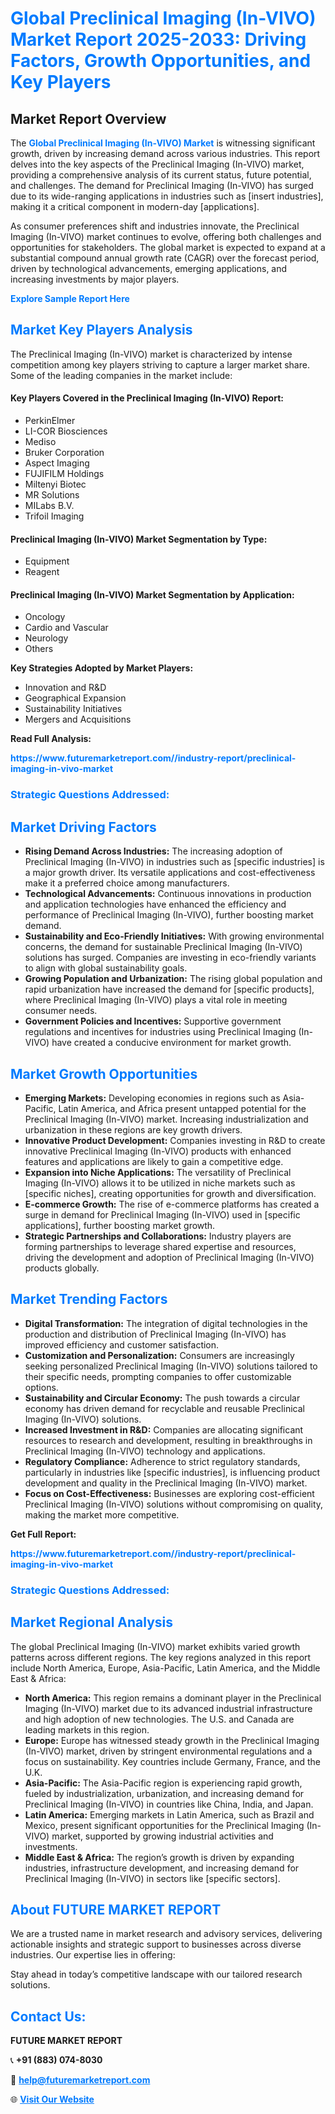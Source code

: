 <h1 style="color: #007BFF;">Global Preclinical Imaging (In-VIVO) Market Report 2025-2033: Driving Factors, Growth Opportunities, and Key Players</h1>

<section id="overview">
<h2>Market Report Overview</h2>
<p>The <a href="https://www.futuremarketreport.com//industry-report/preclinical-imaging-in-vivo-market" style="color: #007BFF; text-decoration: none;"><strong>Global Preclinical Imaging (In-VIVO) Market</strong></a> is witnessing significant growth, driven by increasing demand across various industries. This report delves into the key aspects of the Preclinical Imaging (In-VIVO) market, providing a comprehensive analysis of its current status, future potential, and challenges. The demand for Preclinical Imaging (In-VIVO) has surged due to its wide-ranging applications in industries such as [insert industries], making it a critical component in modern-day [applications].</p>
<p>As consumer preferences shift and industries innovate, the Preclinical Imaging (In-VIVO) market continues to evolve, offering both challenges and opportunities for stakeholders. The global market is expected to expand at a substantial compound annual growth rate (CAGR) over the forecast period, driven by technological advancements, emerging applications, and increasing investments by major players.</p>
</section>

<section id="overview">
<p><a href="https://www.futuremarketreport.com//request-sample/reportId=64764" style="color: #007BFF; text-decoration: none;"><strong>Explore Sample Report Here</strong></a></p>
</section>

<section id="key-players">
<h2 style="color: #007BFF;">Market Key Players Analysis</h2>
<p>The Preclinical Imaging (In-VIVO) market is characterized by intense competition among key players striving to capture a larger market share. Some of the leading companies in the market include:</p>
<h4>Key Players Covered in the Preclinical Imaging (In-VIVO) Report:</h4>
<ul><li>PerkinElmer</li><li>LI-COR Biosciences</li><li>Mediso</li><li>Bruker Corporation</li><li>Aspect Imaging</li><li>FUJIFILM Holdings</li><li>Miltenyi Biotec</li><li>MR Solutions</li><li>MILabs B.V.</li><li>Trifoil Imaging</li></ul>
<h4>Preclinical Imaging (In-VIVO) Market Segmentation by Type:</h4>
<ul><li>Equipment</li><li>Reagent</li></ul>

<h4>Preclinical Imaging (In-VIVO) Market Segmentation by Application:</h4>
<ul><li>Oncology</li><li>Cardio and Vascular</li><li>Neurology</li><li>Others</li></ul>
<p><strong>Key Strategies Adopted by Market Players:</strong></p>
<ul>
<li>Innovation and R&D</li>
<li>Geographical Expansion</li>
<li>Sustainability Initiatives</li>
<li>Mergers and Acquisitions</li>
</ul>
</section>

<section>
<p><strong>Read Full Analysis: </strong></p><a href="https://www.futuremarketreport.com//industry-report/preclinical-imaging-in-vivo-market" style="color: #007BFF; text-decoration: none;"><strong>https://www.futuremarketreport.com//industry-report/preclinical-imaging-in-vivo-market</strong></a>
<h3 style="color: #007BFF;">Strategic Questions Addressed:</h3>
</section>

<section id="driving-factors">
<h2 style="color: #007BFF;">Market Driving Factors</h2>
<ul>
<li><strong>Rising Demand Across Industries:</strong> The increasing adoption of Preclinical Imaging (In-VIVO) in industries such as [specific industries] is a major growth driver. Its versatile applications and cost-effectiveness make it a preferred choice among manufacturers.</li>
<li><strong>Technological Advancements:</strong> Continuous innovations in production and application technologies have enhanced the efficiency and performance of Preclinical Imaging (In-VIVO), further boosting market demand.</li>
<li><strong>Sustainability and Eco-Friendly Initiatives:</strong> With growing environmental concerns, the demand for sustainable Preclinical Imaging (In-VIVO) solutions has surged. Companies are investing in eco-friendly variants to align with global sustainability goals.</li>
<li><strong>Growing Population and Urbanization:</strong> The rising global population and rapid urbanization have increased the demand for [specific products], where Preclinical Imaging (In-VIVO) plays a vital role in meeting consumer needs.</li>
<li><strong>Government Policies and Incentives:</strong> Supportive government regulations and incentives for industries using Preclinical Imaging (In-VIVO) have created a conducive environment for market growth.</li>
</ul>
</section>

<section id="growth-opportunities">
<h2 style="color: #007BFF;">Market Growth Opportunities</h2>
<ul>
<li><strong>Emerging Markets:</strong> Developing economies in regions such as Asia-Pacific, Latin America, and Africa present untapped potential for the Preclinical Imaging (In-VIVO) market. Increasing industrialization and urbanization in these regions are key growth drivers.</li>
<li><strong>Innovative Product Development:</strong> Companies investing in R&D to create innovative Preclinical Imaging (In-VIVO) products with enhanced features and applications are likely to gain a competitive edge.</li>
<li><strong>Expansion into Niche Applications:</strong> The versatility of Preclinical Imaging (In-VIVO) allows it to be utilized in niche markets such as [specific niches], creating opportunities for growth and diversification.</li>
<li><strong>E-commerce Growth:</strong> The rise of e-commerce platforms has created a surge in demand for Preclinical Imaging (In-VIVO) used in [specific applications], further boosting market growth.</li>
<li><strong>Strategic Partnerships and Collaborations:</strong> Industry players are forming partnerships to leverage shared expertise and resources, driving the development and adoption of Preclinical Imaging (In-VIVO) products globally.</li>
</ul>
</section>

<section id="trending-factors">
<h2 style="color: #007BFF;">Market Trending Factors</h2>
<ul>
<li><strong>Digital Transformation:</strong> The integration of digital technologies in the production and distribution of Preclinical Imaging (In-VIVO) has improved efficiency and customer satisfaction.</li>
<li><strong>Customization and Personalization:</strong> Consumers are increasingly seeking personalized Preclinical Imaging (In-VIVO) solutions tailored to their specific needs, prompting companies to offer customizable options.</li>
<li><strong>Sustainability and Circular Economy:</strong> The push towards a circular economy has driven demand for recyclable and reusable Preclinical Imaging (In-VIVO) solutions.</li>
<li><strong>Increased Investment in R&D:</strong> Companies are allocating significant resources to research and development, resulting in breakthroughs in Preclinical Imaging (In-VIVO) technology and applications.</li>
<li><strong>Regulatory Compliance:</strong> Adherence to strict regulatory standards, particularly in industries like [specific industries], is influencing product development and quality in the Preclinical Imaging (In-VIVO) market.</li>
<li><strong>Focus on Cost-Effectiveness:</strong> Businesses are exploring cost-efficient Preclinical Imaging (In-VIVO) solutions without compromising on quality, making the market more competitive.</li>
</ul>
</section>

<section>
<p><strong>Get Full Report: </strong></p><a href="https://www.futuremarketreport.com//industry-report/preclinical-imaging-in-vivo-market" style="color: #007BFF; text-decoration: none;"><strong>https://www.futuremarketreport.com//industry-report/preclinical-imaging-in-vivo-market</strong></a>
<h3 style="color: #007BFF;">Strategic Questions Addressed:</h3>
</section>


<section id="regional-analysis">
<h2 style="color: #007BFF;">Market Regional Analysis</h2>
<p>The global Preclinical Imaging (In-VIVO) market exhibits varied growth patterns across different regions. The key regions analyzed in this report include North America, Europe, Asia-Pacific, Latin America, and the Middle East & Africa:</p>
<ul>
<li><strong>North America:</strong> This region remains a dominant player in the Preclinical Imaging (In-VIVO) market due to its advanced industrial infrastructure and high adoption of new technologies. The U.S. and Canada are leading markets in this region.</li>
<li><strong>Europe:</strong> Europe has witnessed steady growth in the Preclinical Imaging (In-VIVO) market, driven by stringent environmental regulations and a focus on sustainability. Key countries include Germany, France, and the U.K.</li>
<li><strong>Asia-Pacific:</strong> The Asia-Pacific region is experiencing rapid growth, fueled by industrialization, urbanization, and increasing demand for Preclinical Imaging (In-VIVO) in countries like China, India, and Japan.</li>
<li><strong>Latin America:</strong> Emerging markets in Latin America, such as Brazil and Mexico, present significant opportunities for the Preclinical Imaging (In-VIVO) market, supported by growing industrial activities and investments.</li>
<li><strong>Middle East & Africa:</strong> The region’s growth is driven by expanding industries, infrastructure development, and increasing demand for Preclinical Imaging (In-VIVO) in sectors like [specific sectors].</li>
</ul>
</section>

<footer>
<h2 style="color: #007BFF;">About FUTURE MARKET REPORT</h2>
<p>We are a trusted name in market research and advisory services, delivering actionable insights and strategic support to businesses across diverse industries. Our expertise lies in offering:</p>

<p>Stay ahead in today’s competitive landscape with our tailored research solutions.</p>

<h2 style="color: #007BFF;">Contact Us:</h2>
<p><strong>FUTURE MARKET REPORT</strong></p>
<p>📞 <strong>+91 (883) 074-8030</strong></p>
<p>📧 <strong><a href="mailto:help@futuremarketreport.com" style="color: #007BFF;">help@futuremarketreport.com</a></strong></p>
<p>🌐 <strong><a href="https://www.futuremarketreport.com/" style="color: #007BFF;">Visit Our Website</a></strong></p>
</footer>